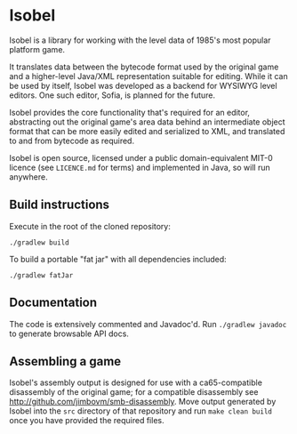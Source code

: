 # Isobel

Isobel is a library for working with the level data of 1985's most popular platform game.

It translates data between the bytecode format used by the original game and a higher-level Java/XML representation suitable for editing. While it can be used by itself, Isobel was developed as a backend for WYSIWYG level editors. One such editor, Sofia, is planned for the future.

Isobel provides the core functionality that's required for an editor, abstracting out the original game's area data behind an intermediate object format that can be more easily edited and serialized to XML, and translated to and from bytecode as required.

Isobel is open source, licensed under a public domain-equivalent MIT-0 licence (see `LICENCE.md` for terms) and implemented in Java, so will run anywhere.

## Build instructions

Execute in the root of the cloned repository:

```
./gradlew build
```

To build a portable "fat jar" with all dependencies included:

```
./gradlew fatJar
```

## Documentation

The code is extensively commented and Javadoc'd. Run `./gradlew javadoc` to generate browsable API docs.

## Assembling a game

Isobel's assembly output is designed for use with a ca65-compatible disassembly of the original game; for a compatible disassembly see http://github.com/jimbovm/smb-disassembly. Move output generated by Isobel into the `src` directory of that repository and run `make clean build` once you have provided the required files.
